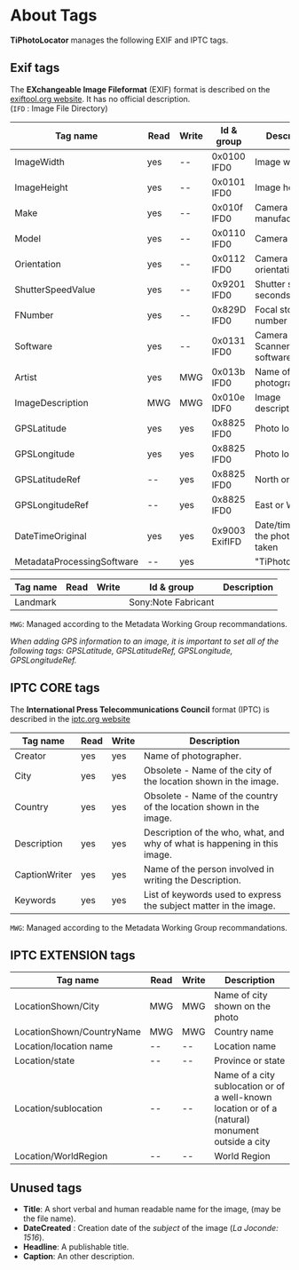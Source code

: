 # About Tags

**TiPhotoLocator** manages the following EXIF and IPTC tags.

## Exif tags

The **EXchangeable Image Fileformat** (EXIF) format is described on the [exiftool.org website](https://exiftool.org/TagNames/EXIF.html).
It has no official description.   
(`IFD` : Image File Directory)

| Tag name                   | Read | Write | Id & group     | Description        |
| -------------------------- | ---- | ----- | -------------- | ------------------ |
| ImageWidth                 | yes  | --    | 0x0100 IFD0    | Image width        |
| ImageHeight                | yes  | --    | 0x0101 IFD0    | Image height       |
| Make                       | yes  | --    | 0x010f IFD0    | Camera manufacturer|
| Model                      | yes  | --    | 0x0110 IFD0    | Camera model       |
| Orientation                | yes  | --    | 0x0112 IFD0    | Camera orientation |
| ShutterSpeedValue          | yes  | --    | 0x9201 IFD0    | Shutter speed in seconds |
| FNumber                    | yes  | --    | 0x829D IFD0    | Focal stop-number  |
| Software                   | yes  | --    | 0x0131 IFD0    | Camera or Scanner software version |
| Artist                     | yes  | MWG   | 0x013b IFD0    | Name of photographer               |
| ImageDescription           | MWG  | MWG   | 0x010e IDF0    | Image description  |
| GPSLatitude                | yes  | yes   | 0x8825 IFD0    | Photo location     |
| GPSLongitude               | yes  | yes   | 0x8825 IFD0    | Photo location     |
| GPSLatitudeRef             | --   | yes   | 0x8825 IFD0    | North or South     |
| GPSLongitudeRef            | --   | yes   | 0x8825 IFD0    | East or West       |
| DateTimeOriginal           | yes  | yes   | 0x9003 ExifIFD | Date/time when the photo was taken |
| MetadataProcessingSoftware | --   | yes   |                | "TiPhotoLocator"   |

| Tag name | Read | Write | Id & group          | Description |
| -------- | ---- | ----- | ------------------- | ----------- |
| Landmark |      |       | Sony:Note Fabricant |             |

`MWG`: Managed according to the Metadata Working Group recommandations.  

*When adding GPS information to an image, it is important to set all of the following tags: GPSLatitude, GPSLatitudeRef, GPSLongitude, GPSLongitudeRef.*

## IPTC CORE tags

The **International Press Telecommunications Council** format (IPTC) is described in the [iptc.org website](https://www.iptc.org/std/photometadata/specification/IPTC-PhotoMetadata)

| Tag name      | Read | Write | Description                                                               |
| ------------- | ---- | ----- | ------------------------------------------------------------------------- |
| Creator       | yes  | yes   | Name of photographer.                                                     |
| City          | yes  | yes   | Obsolete - Name of the city of the location shown in the image.           |
| Country       | yes  | yes   | Obsolete - Name of the country of the location shown in the image.        |
| Description   | yes  | yes   | Description of the who, what, and why of what is happening in this image. |
| CaptionWriter | yes  | yes   | Name of the person involved in writing the Description.                   |
| Keywords      | yes  | yes   | List of keywords used to express the subject matter in the image.         |

`MWG`: Managed according to the Metadata Working Group recommandations.  

## IPTC EXTENSION tags

| Tag name                  | Read | Write | Description                    |
| ------------------------- | ---- | ----- | ------------------------------ |
| LocationShown/City        | MWG  | MWG   | Name of city shown on the photo|
| LocationShown/CountryName | MWG  | MWG   | Country name                   |
| Location/location name    | --   | --    | Location name                  |
| Location/state            | --   | --    | Province or state              |
| Location/sublocation      | --   | --    | Name of a city sublocation or of a well-known location or of a (natural) monument outside a city |
| Location/WorldRegion      | --   | --    | World Region                   |

## Unused tags

- **Title**: A short verbal and human readable name for the image, (may be the file name).
- **DateCreated** : Creation date of the *subject* of the image (*La Joconde: 1516*). 
- **Headline**: A publishable title.
- **Caption**: An other description.
